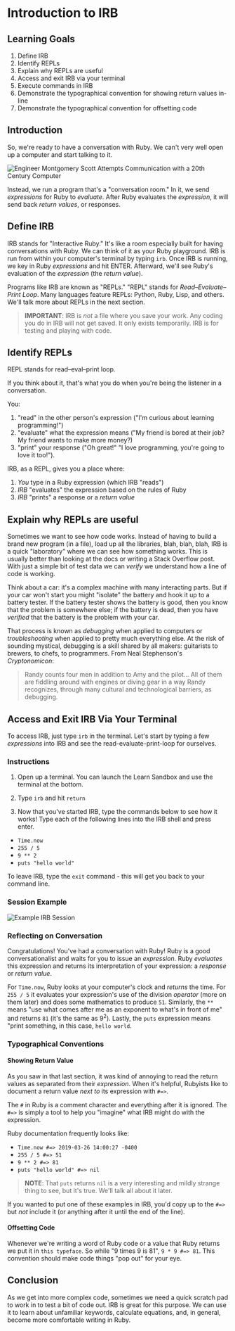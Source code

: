 # Introduction to IRB

## Learning Goals

1. Define IRB
2. Identify REPLs
3. Explain why REPLs are useful
4. Access and exit IRB via your terminal
5. Execute commands in IRB
6. Demonstrate the typographical convention for showing return values in-line
7. Demonstrate the typographical convention for offsetting code

## Introduction

So, we're ready to have a conversation with Ruby. We can't very well open up a
computer and start talking to it.

![Engineer Montgomery Scott Attempts Communication with a 20th Century
Computer](https://media.giphy.com/media/3o7btVRbshbbaC8Ygg/source.gif)

Instead, we run a program that's a "conversation room." In it, we send _expressions_ for
Ruby to _evaluate_. After Ruby evaluates the _expression_, it will send back
_return values_, or responses.

## Define IRB

IRB stands for "Interactive Ruby." It's like a room especially built for
having conversations with Ruby. We can think of it as your Ruby playground.
IRB is run from within your computer's terminal by typing `irb`. Once IRB is
running, we key in Ruby _expressions_ and hit ENTER. Afterward, we'll see Ruby's
evaluation of the _expression_ (the _return value_).

Programs like IRB are known as "REPLs." "REPL" stands for _Read–Evaluate–Print
Loop_. Many languages feature REPLs: Python, Ruby, Lisp, and others. We'll talk
more about REPLs in the next section.

> **IMPORTANT**: IRB is _not_ a file where you save your work. Any coding you
> do in IRB will not get saved. It only exists temporarily. IRB is for testing
> and playing with code.

## Identify REPLs

REPL stands for read–eval–print loop.

If you think about it, that's what you do when you're being the listener in a
conversation.

You:

1. "read" in the other person's expression ("I'm curious about learning programming!")
2. "evaluate" what the expression means ("My friend is bored at their job? My friend wants to make more money?)
3. "print" your response ("Oh great!" "I love programming, you're going to love it too!").

IRB, as a REPL, gives you a place where:

1. _You_ type in a Ruby expression (which IRB "reads")
2. _IRB_ "evaluates" the expression based on the rules of Ruby
3. _IRB_ "prints" a response or a _return value_

## Explain why REPLs are useful

Sometimes we want to see how code works. Instead of having to build a brand new
program (in a file), load up all the libraries, blah, blah, blah, IRB is a
quick "laboratory" where we can see how something works. This is usually better
than looking at the docs or writing a Stack Overflow post. With just a simple
bit of test data we can _verify_ we understand how a line of code is working.

Think about a car: it's a complex machine with many interacting parts. But if
your car won't start you might "isolate" the battery and hook it up to a
battery tester. If the battery tester shows the battery is good, then you know
that the problem is somewhere else; if the battery is dead, then you have
_verified_ that the battery is the problem with your car.

That process is known as _debugging_ when applied to computers or
_troubleshooting_ when applied to pretty much everything else. At the risk of
sounding mystical, debugging is a skill shared by all makers: guitarists to
brewers, to chefs, to programmers. From Neal Stephenson's _Cryptonomicon_:

> Randy counts four men in addition to Amy and the pilot...  All of them are
> fiddling around with engines or diving gear in a way Randy recognizes,
> through many cultural and technological barriers, as debugging.

## Access and Exit IRB Via Your Terminal

To access IRB, just type `irb` in the terminal. Let's start by typing a few
_expressions_ into IRB and see the read-evaluate-print-loop for ourselves.

### Instructions

1. Open up a terminal. You can launch the Learn Sandbox and use the terminal at
   the bottom.

2. Type `irb` and hit `return`

3. Now that you've started IRB, type the commands below to see how it works!
   Type each of the following lines into the IRB shell and press enter.

- `Time.now`
- `255 / 5`
- `9 ** 2`
- `puts "hello world"`

To leave IRB, type the `exit` command - this will get you back to your command line.

### Session Example

![Example IRB
Session](https://curriculum-content.s3.amazonaws.com/programming-univbasics/irb-readme/irb-readme.gif)

### Reflecting on Conversation

Congratulations! You've had a conversation with Ruby! Ruby is a good
conversationalist and waits for you to issue an _expression_. Ruby _evaluates_
this expression and returns its interpretation of your expression: a _response_
or _return value_.

For `Time.now`, Ruby looks at your computer's clock and _returns_ the time. For
`255 / 5` it evaluates your expression's use of the division _operator_ (more
on them later) and does some mathematics to produce `51`. Similarly, the `**`
means "use what comes after me as an exponent to what's in front of me" and
returns `81` (it's the same as 9<sup>2</sup>).  Lastly, the `puts`
expression means "print something, in this case, `hello world`.

### Typographical Conventions

#### Showing Return Value

As you saw in that last section, it was kind of annoying to read the return
values as separated from their _expression_. When it's helpful, Rubyists like to
document a return value _next to_ its expression with `#=>`.

The `#` in Ruby is a comment character and everything after it is ignored. The
`#=>` is simply a tool to help you "imagine" what IRB might do with the
expression.

Ruby documentation frequently looks like:

- `Time.now #=> 2019-03-26 14:00:27 -0400`
- `255 / 5 #=> 51`
- `9 ** 2 #=> 81`
- `puts "hello world" #=> nil`

> **NOTE**: That `puts` returns `nil` is a very interesting and mildly strange
> thing to see, but it's true. We'll talk all about it later.

If you wanted to put one of these examples in IRB, you'd copy up to the `#=>`
but _not_ include it (or anything after it until the end of the line).

#### Offsetting Code

Whenever we're writing a word of Ruby code or a value that Ruby returns we put
it in `this typeface`. So while "9 times 9 is 81", `9 * 9 #=> 81`. This
convention should make code things "pop out" for your eye.

## Conclusion

As we get into more complex code, sometimes we need a quick scratch pad to work
in to test a bit of code out. IRB is great for this purpose. We can use it to
learn about unfamiliar keywords, calculate equations, and, in general, become
more comfortable writing in Ruby.
